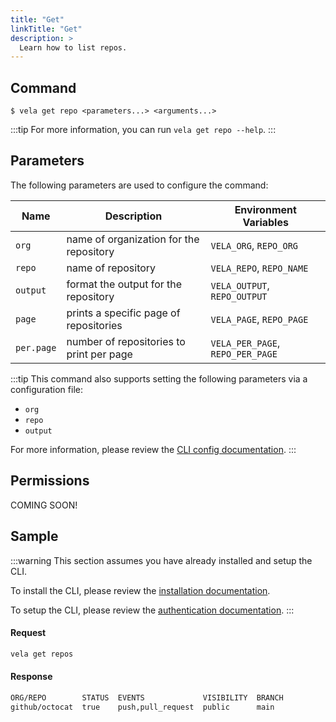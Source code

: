 ```yaml
---
title: "Get"
linkTitle: "Get"
description: >
  Learn how to list repos.
---
```


## Command

```
$ vela get repo <parameters...> <arguments...>
```

:::tip
For more information, you can run `vela get repo --help`.
:::

## Parameters

The following parameters are used to configure the command:

| Name       | Description                               | Environment Variables            |
| ---------- | ----------------------------------------- | -------------------------------- |
| `org`      | name of organization for the repository   | `VELA_ORG`, `REPO_ORG`           |
| `repo`     | name of repository                        | `VELA_REPO`, `REPO_NAME`         |
| `output`   | format the output for the repository      | `VELA_OUTPUT`, `REPO_OUTPUT`     |
| `page`     | prints a specific page of repositories    | `VELA_PAGE`, `REPO_PAGE`         |
| `per.page` | number of repositories to print per page  | `VELA_PER_PAGE`, `REPO_PER_PAGE` |

:::tip
This command also supports setting the following parameters via a configuration file:

- `org`
- `repo`
- `output`

For more information, please review the [CLI config documentation](/docs/reference/cli/config/).
:::

## Permissions

COMING SOON!

## Sample

:::warning
This section assumes you have already installed and setup the CLI.

To install the CLI, please review the [installation documentation](/docs/reference/cli/install.md).

To setup the CLI, please review the [authentication documentation](/docs/reference/cli/authentication/).
:::

#### Request

```sh
vela get repos
```

#### Response

```sh
ORG/REPO        STATUS  EVENTS             VISIBILITY  BRANCH
github/octocat  true    push,pull_request  public      main
```
